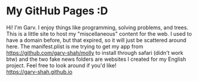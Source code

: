 # My GitHub Pages :D
Hi! I'm Garv. I enjoy things like programming, solving problems, and trees. This is a little site to host my "miscellaneous" content for the web. I used to have a domain before, but that expired, so it will just be scattered around here. The manifest.plist is me trying to get my app from https://github.com/garv-shah/molly to install through safari (didn't work btw) and the two fake news folders are websites I created for my English project. Feel free to look around if you'd like! <br>
https://garv-shah.github.io
